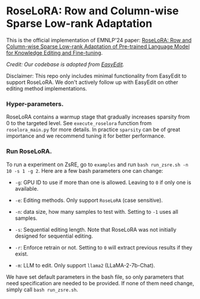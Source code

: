 # RoseLoRA: Row and Column-wise Sparse Low-rank Adaptation

This is the official implementation of EMNLP'24 paper: [RoseLoRA: Row and Column-wise Sparse Low-rank Adaptation of Pre-trained Language Model for Knowledge Editing and Fine-tuning](https://arxiv.org/abs/2406.10777).



*Credit: Our codebase is adopted from [EasyEdit](https://github.com/zjunlp/EasyEdit).*

Disclaimer: This repo only includes minimal functionality from EasyEdit to support RoseLoRA. We don't actively follow up with EasyEdit on other editing method implementations.


### Hyper-parameters. 

RoseLoRA contains a warmup stage that gradually increases sparsity from 0 to the targeted level. See `execute_roselora` function from `roselora_main.py` for more details. In practice `sparsity` can be of great importance and we recommend tuning it for better performance. 


### Run RoseLoRA. 

To run a experiment on ZsRE, go to `examples` and run `bash run_zsre.sh -n 10 -s 1 -g 2`. Here are a few bash parameters one can change:


- `-g`: GPU ID to use if more than one is allowed. Leaving to `0` if only one is available. 

- `-e`: Editing methods. Only support `RoseLoRA` (case sensitive). 

- `-n`: data size, how many samples to test with. Setting to `-1` uses all samples. 

- `-s`: Sequential editing length. Note that RoseLoRA was not initially designed for sequential editing. 

- `-r`: Enforce retrain or not. Setting to `0` will extract previous results if they exist. 

- `-m`: LLM to edit. Only support `llama2` (LLaMA-2-7b-Chat). 


We have set default parameters in the bash file, so only parameters that need specification are needed to be provided. If none of them need change, simply call `bash run_zsre.sh`. 

